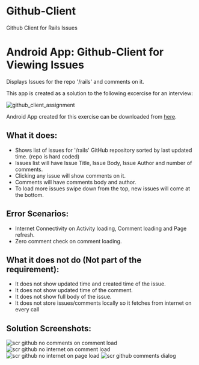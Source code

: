 # Github-Client
Github Client for Rails Issues
# Android App: Github-Client for Viewing Issues
Displays Issues for the repo '/rails' and comments on it.

This app is created as a solution to the following excercise for an interview:
 
 ![github_client_assignment](https://cloud.githubusercontent.com/assets/16222434/22141301/668182ac-df17-11e6-9544-e26f09ab7cad.png)

Android App created for this exercise can be downloaded from [here](https://github.com/surabhiagrawal60/Github-Client/blob/master/app/Github_IssuesClient_By_Surabhi_20012017.apk).

## What it does:
 * Shows list of issues for '/rails' GitHub repository sorted by last updated time. (repo is hard coded)
 * Issues list will have Issue Title, Issue Body, Issue Author and number of comments.
 * Clicking any issue will show comments on it.
 * Comments will have comments body and author.
 * To load more issues swipe down from the top, new issues will come at the bottom.

## Error Scenarios:
 * Internet Connectivity on Activity loading, Comment loading and Page refresh.
 * Zero comment check on comment loading.

## What it does not do (Not part of the requirement):
 * It does not show updated time and created time of the issue.
 * It does not show updated time of the comment.
 * It does not show full body of the issue.
 * It does not store issues/comments locally so it fetches from internet on every call

## Solution Screenshots: ##
![scr github no comments on comment load](https://cloud.githubusercontent.com/assets/16222434/22142721/53f65896-df1d-11e6-842f-e6a0c5ed50dc.jpeg)
![scr github no internet on comment load](https://cloud.githubusercontent.com/assets/16222434/22142720/53f3db8e-df1d-11e6-84b3-fb68ee8a9bb0.jpeg)
![scr github no internet on page load](https://cloud.githubusercontent.com/assets/16222434/22142722/53f72064-df1d-11e6-9712-6888d087406f.jpeg)
![scr github comments dialog](https://cloud.githubusercontent.com/assets/16222434/22142723/54240764-df1d-11e6-878e-b670df1eebc9.jpeg)
